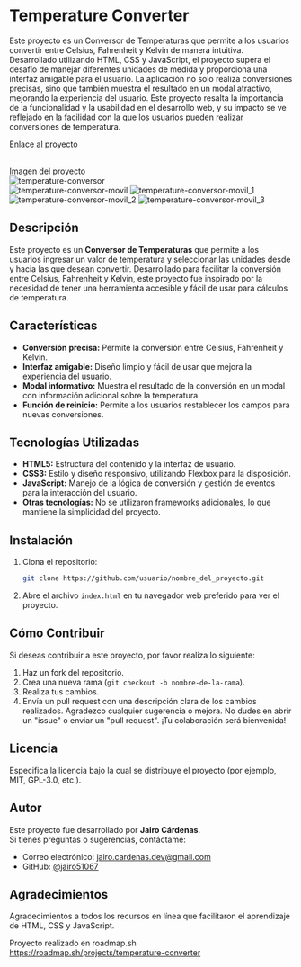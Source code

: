 # Temperature Converter 
Este proyecto es un Conversor de Temperaturas que permite a los usuarios convertir entre Celsius, Fahrenheit y Kelvin de manera intuitiva. Desarrollado utilizando HTML, CSS y JavaScript, el proyecto supera el desafío de manejar diferentes unidades de medida y proporciona una interfaz amigable para el usuario. La aplicación no solo realiza conversiones precisas, sino que también muestra el resultado en un modal atractivo, mejorando la experiencia del usuario. Este proyecto resalta la importancia de la funcionalidad y la usabilidad en el desarrollo web, y su impacto se ve reflejado en la facilidad con la que los usuarios pueden realizar conversiones de temperatura.

[Enlace al proyecto](https://temperature-converter-omega-mauve.vercel.app/)  
<br>

Imagen del proyecto
<br>
![temperature-conversor](https://github.com/user-attachments/assets/601cde98-809c-4f0e-9cdd-ae96f2b1123a) 
<br>
![temperature-conversor-movil](https://github.com/user-attachments/assets/6814cd94-2a8f-4ec3-a0d6-ec3eed077206) 
![temperature-conversor-movil_1](https://github.com/user-attachments/assets/acecbc06-ff64-4722-add6-9258f046ef6e) 
<br>
![temperature-conversor-movil_2](https://github.com/user-attachments/assets/0d011c2f-f2a2-4d00-98e5-500f2df17ffa) 
![temperature-conversor-movil_3](https://github.com/user-attachments/assets/6a9a622b-2162-4a62-b61f-53e79a6af3d6) 
<br>

## Descripción
Este proyecto es un **Conversor de Temperaturas** que permite a los usuarios ingresar un valor de temperatura y seleccionar las unidades desde y hacia las que desean convertir. Desarrollado para facilitar la conversión entre Celsius, Fahrenheit y Kelvin, este proyecto fue inspirado por la necesidad de tener una herramienta accesible y fácil de usar para cálculos de temperatura.

## Características
- **Conversión precisa:** Permite la conversión entre Celsius, Fahrenheit y Kelvin.
- **Interfaz amigable:** Diseño limpio y fácil de usar que mejora la experiencia del usuario.
- **Modal informativo:** Muestra el resultado de la conversión en un modal con información adicional sobre la temperatura.
- **Función de reinicio:** Permite a los usuarios restablecer los campos para nuevas conversiones.

## Tecnologías Utilizadas
- **HTML5:** Estructura del contenido y la interfaz de usuario.
- **CSS3:** Estilo y diseño responsivo, utilizando Flexbox para la disposición.
- **JavaScript:** Manejo de la lógica de conversión y gestión de eventos para la interacción del usuario.
- **Otras tecnologías:** No se utilizaron frameworks adicionales, lo que mantiene la simplicidad del proyecto.

## Instalación
1. Clona el repositorio:
    ```bash
    git clone https://github.com/usuario/nombre_del_proyecto.git
    ```
2. Abre el archivo `index.html` en tu navegador web preferido para ver el proyecto.

## Cómo Contribuir
Si deseas contribuir a este proyecto, por favor realiza lo siguiente:
1. Haz un fork del repositorio.
2. Crea una nueva rama (`git checkout -b nombre-de-la-rama`).
3. Realiza tus cambios.
4. Envía un pull request con una descripción clara de los cambios realizados.
Agradezco cualquier sugerencia o mejora. No dudes en abrir un "issue" o enviar un "pull request".
¡Tu colaboración será bienvenida!

## Licencia
Especifica la licencia bajo la cual se distribuye el proyecto (por ejemplo, MIT, GPL-3.0, etc.).

## Autor
Este proyecto fue desarrollado por **Jairo Cárdenas**.  
Si tienes preguntas o sugerencias, contáctame:
- Correo electrónico: [jairo.cardenas.dev@gmail.com](mailto:jairo.cardenas.dev@gmail.com)
- GitHub: [@jairo51067](https://github.com/jairo51067)

## Agradecimientos
Agradecimientos a todos los recursos en línea que facilitaron el aprendizaje de HTML, CSS y JavaScript.





Proyecto realizado en roadmap.sh
https://roadmap.sh/projects/temperature-converter 
